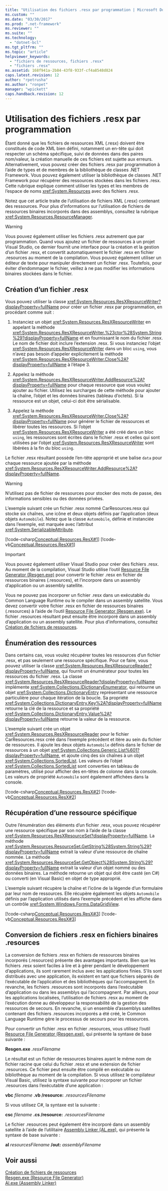 ```yaml
---
title: "Utilisation des fichiers .resx par programmation | Microsoft Docs"
ms.custom: ""
ms.date: "03/30/2017"
ms.prod: ".net-framework"
ms.reviewer: ""
ms.suite: ""
ms.technology: 
  - "dotnet-bcl"
ms.tgt_pltfrm: ""
ms.topic: "article"
helpviewer_keywords: 
  - "fichiers de ressources, fichiers .resx"
  - "fichiers .resx"
ms.assetid: 168f941a-2b84-43f8-933f-cf4a8548d824
caps.latest.revision: 12
author: "rpetrusha"
ms.author: "ronpet"
manager: "wpickett"
caps.handback.revision: 12
---
```

# Utilisation des fichiers .resx par programmation
Étant donné que les fichiers de ressources XML \(.resx\) doivent être constitués de code XML bien défini, notamment un en\-tête qui doit respecter un schéma spécifique, suivi de données dans des paires nom\/valeur, la création manuelle de ces fichiers est sujette aux erreurs. Alternativement, vous pouvez créer des fichiers .resx par programmation à l’aide de types et de membres de la bibliothèque de classes .NET Framework. Vous pouvez également utiliser la bibliothèque de classes .NET Framework pour récupérer des ressources stockées dans les fichiers .resx. Cette rubrique explique comment utiliser les types et les membres de l’espace de noms <xref:System.Resources> avec des fichiers .resx.  
  
 Notez que cet article traite de l’utilisation de fichiers XML \(.resx\) contenant des ressources. Pour plus d’informations sur l’utilisation de fichiers de ressources binaires incorporés dans des assemblys, consultez la rubrique <xref:System.Resources.ResourceManager>.  
  
> [!WARNING]
>  Vous pouvez également utiliser les fichiers .resx autrement que par programmation. Quand vous ajoutez un fichier de ressources à un projet Visual Studio, ce dernier fournit une interface pour la création et la gestion d’un fichier .resx, et convertit automatiquement le fichier .resx en fichier .resources au moment de la compilation. Vous pouvez également utiliser un éditeur de texte pour manipuler directement un fichier .resx. Toutefois, pour éviter d’endommager le fichier, veillez à ne pas modifier les informations binaires stockées dans le fichier.  
  
## Création d’un fichier .resx  
 Vous pouvez utiliser la classe <xref:System.Resources.ResXResourceWriter?displayProperty=fullName> pour créer un fichier .resx par programmation, en procédant comme suit :  
  
1.  Instanciez un objet <xref:System.Resources.ResXResourceWriter> en appelant la méthode <xref:System.Resources.ResXResourceWriter.%23ctor%28System.String%29?displayProperty=fullName> et en fournissant le nom du fichier .resx. Le nom de fichier doit inclure l’extension .resx. Si vous instanciez l’objet <xref:System.Resources.ResXResourceWriter> dans un bloc `using`, vous n’avez pas besoin d’appeler explicitement la méthode <xref:System.Resources.ResXResourceWriter.Close%2A?displayProperty=fullName> à l’étape 3.  
  
2.  Appelez la méthode <xref:System.Resources.ResXResourceWriter.AddResource%2A?displayProperty=fullName> pour chaque ressource que vous voulez ajouter au fichier. Utilisez les surcharges de cette méthode pour ajouter la chaîne, l’objet et les données binaires \(tableau d’octets\). Si la ressource est un objet, celui\-ci doit être sérialisable.  
  
3.  Appelez la méthode <xref:System.Resources.ResXResourceWriter.Close%2A?displayProperty=fullName> pour générer le fichier de ressources et libérer toutes les ressources. Si l’objet <xref:System.Resources.ResXResourceWriter> a été créé dans un bloc `using`, les ressources sont écrites dans le fichier .resx et celles qui sont utilisées par l’objet <xref:System.Resources.ResXResourceWriter> sont libérées à la fin du bloc `using`.  
  
 Le fichier .resx résultant possède l’en\-tête approprié et une balise `data` pour chaque ressource ajoutée par la méthode <xref:System.Resources.ResXResourceWriter.AddResource%2A?displayProperty=fullName>.  
  
> [!WARNING]
>  N’utilisez pas de fichier de ressources pour stocker des mots de passe, des informations sensibles ou des données privées.  
  
 L’exemple suivant crée un fichier .resx nommé CarResources.resx qui stocke six chaînes, une icône et deux objets définis par l’application \(deux objets `Automobile`\). Notez que la classe `Automobile`, définie et instanciée dans l’exemple, est marquée avec l’attribut <xref:System.SerializableAttribute>.  
  
 [!code-csharp[Conceptual.Resources.ResX#1](../../../samples/snippets/csharp/VS_Snippets_CLR/conceptual.resources.resx/cs/create1.cs#1)]
 [!code-vb[Conceptual.Resources.ResX#1](../../../samples/snippets/visualbasic/VS_Snippets_CLR/conceptual.resources.resx/vb/create1.vb#1)]  
  
> [!IMPORTANT]
>  Vous pouvez également utiliser Visual Studio pour créer des fichiers .resx. Au moment de la compilation, Visual Studio utilise l’outil [Resource File Generator \(Resgen.exe\)](../../../docs/framework/tools/resgen-exe-resource-file-generator.md) pour convertir le fichier .resx en fichier de ressources binaires \(.resources\), et l’incorpore dans un assembly d’application ou un assembly satellite.  
  
 Vous ne pouvez pas incorporer un fichier .resx dans un exécutable du Common Language Runtime ou le compiler dans un assembly satellite. Vous devez convertir votre fichier .resx en fichier de ressources binaires \(.resources\) à l’aide de l’outil [Resource File Generator \(Resgen.exe\)](../../../docs/framework/tools/resgen-exe-resource-file-generator.md). Le fichier .resources résultant peut ensuite être incorporé dans un assembly d’application ou un assembly satellite. Pour plus d'informations, consultez [Création de fichiers de ressources](../../../docs/framework/resources/creating-resource-files-for-desktop-apps.md).  
  
## Énumération des ressources  
 Dans certains cas, vous voulez récupérer toutes les ressources d’un fichier .resx, et pas seulement une ressource spécifique. Pour ce faire, vous pouvez utiliser la classe <xref:System.Resources.ResXResourceReader?displayProperty=fullName>, qui fournit un énumérateur pour toutes les ressources du fichier .resx. La classe <xref:System.Resources.ResXResourceReader?displayProperty=fullName> implémente <xref:System.Collections.IDictionaryEnumerator>, qui retourne un objet <xref:System.Collections.DictionaryEntry> représentant une ressource particulière pour chaque itération de la boucle. Sa propriété <xref:System.Collections.DictionaryEntry.Key%2A?displayProperty=fullName> retourne la clé de la ressource et sa propriété <xref:System.Collections.DictionaryEntry.Value%2A?displayProperty=fullName> retourne la valeur de la ressource.  
  
 L’exemple suivant crée un objet <xref:System.Resources.ResXResourceReader> pour le fichier CarResources.resx créé dans l’exemple précédent et itère au sein du fichier de ressources. Il ajoute les deux objets `Automobile` définis dans le fichier de ressources à un objet <xref:System.Collections.Generic.List%601?displayProperty=fullName>, et ajoute cinq des six chaînes à un objet <xref:System.Collections.SortedList>. Les valeurs de l’objet <xref:System.Collections.SortedList> sont converties en tableau de paramètres, utilisé pour afficher des en\-têtes de colonne dans la console. Les valeurs de propriété `Automobile` sont également affichées dans la console.  
  
 [!code-csharp[Conceptual.Resources.ResX#2](../../../samples/snippets/csharp/VS_Snippets_CLR/conceptual.resources.resx/cs/enumerate1.cs#2)]
 [!code-vb[Conceptual.Resources.ResX#2](../../../samples/snippets/visualbasic/VS_Snippets_CLR/conceptual.resources.resx/vb/enumerate1.vb#2)]  
  
## Récupération d’une ressource spécifique  
 Outre l’énumération des éléments d’un fichier .resx, vous pouvez récupérer une ressource spécifique par son nom à l’aide de la classe <xref:System.Resources.ResXResourceSet?displayProperty=fullName>. La méthode <xref:System.Resources.ResourceSet.GetString%28System.String%29?displayProperty=fullName> extrait la valeur d’une ressource de chaîne nommée. La méthode <xref:System.Resources.ResourceSet.GetObject%28System.String%29?displayProperty=fullName> extrait la valeur d’un objet nommé ou des données binaires. La méthode retourne un objet qui doit être casté \(en C\#\) ou converti \(en Visual Basic\) en objet de type approprié.  
  
 L’exemple suivant récupère la chaîne et l’icône de la légende d’un formulaire par leur nom de ressources. Elle récupère également les objets `Automobile` définis par l’application utilisés dans l’exemple précédent et les affiche dans un contrôle <xref:System.Windows.Forms.DataGridView>.  
  
 [!code-csharp[Conceptual.Resources.ResX#3](../../../samples/snippets/csharp/VS_Snippets_CLR/conceptual.resources.resx/cs/retrieve1.cs#3)]
 [!code-vb[Conceptual.Resources.ResX#3](../../../samples/snippets/visualbasic/VS_Snippets_CLR/conceptual.resources.resx/vb/retrieve1.vb#3)]  
  
## Conversion de fichiers .resx en fichiers binaires .resources  
 La conversion de fichiers .resx en fichiers de ressources binaires incorporés \(.resources\) présente des avantages importants. Bien que les fichiers .resx soient faciles à lire et à gérer pendant le développement d’applications, ils sont rarement inclus avec les applications finies. S’ils sont distribués avec une application, ils existent en tant que fichiers séparés de l’exécutable de l’application et des bibliothèques qui l’accompagnent. En revanche, les fichiers .resources sont incorporés dans l’exécutable d’application ou dans les assemblys qui l’accompagnent. Par ailleurs, pour les applications localisées, l’utilisation de fichiers .resx au moment de l’exécution donne au développeur la responsabilité de la gestion des ressources de secours. En revanche, si un ensemble d’assemblys satellites contenant des fichiers .resources incorporés a été créé, le Common Language Runtime gère le processus de secours pour les ressources.  
  
 Pour convertir un fichier .resx en fichier .resources, vous utilisez l’outil [Resource File Generator \(Resgen.exe\)](../../../docs/framework/tools/resgen-exe-resource-file-generator.md), qui présente la syntaxe de base suivante :  
  
 **Resgen.exe** *.resxFilename*  
  
 Le résultat est un fichier de ressources binaires ayant le même nom de fichier racine que celui du fichier .resx et une extension de fichier .resources. Ce fichier peut ensuite être compilé en exécutable ou bibliothèque au moment de la compilation. Si vous utilisez le compilateur Visual Basic, utilisez la syntaxe suivante pour incorporer un fichier .resources dans l’exécutable d’une application :  
  
 **vbc** *filename* **.vb \/resource:** *.resourcesFilename*  
  
 Si vous utilisez C\#, la syntaxe est la suivante :  
  
 **csc** *filename* **.cs \/resource:** *.resourcesFilename*  
  
 Le fichier .resources peut également être incorporé dans un assembly satellite à l’aide de l’utilitaire [Assembly Linker \(AL.exe\)](../../../docs/framework/tools/al-exe-assembly-linker.md), qui présente la syntaxe de base suivante :  
  
 **al** *resourcesFilename* **\/out:** *assemblyFilename*  
  
## Voir aussi  
 [Création de fichiers de ressources](../../../docs/framework/resources/creating-resource-files-for-desktop-apps.md)   
 [Resgen.exe \(Resource File Generator\)](../../../docs/framework/tools/resgen-exe-resource-file-generator.md)   
 [Al.exe \(Assembly Linker\)](../../../docs/framework/tools/al-exe-assembly-linker.md)